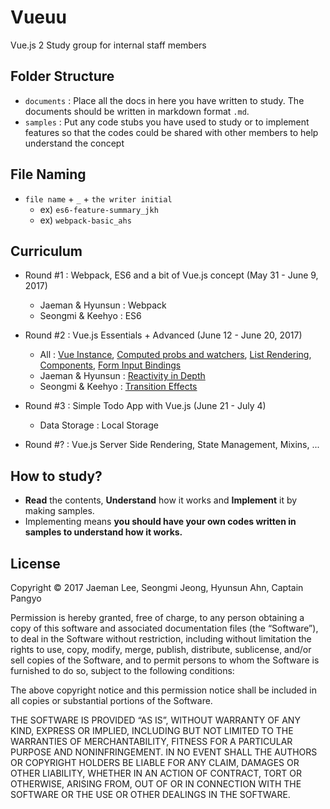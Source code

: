 # Vueuu
Vue.js 2 Study group for internal staff members

## Folder Structure
- `documents` : Place all the docs in here you have written to study. The documents should be written in markdown format `.md`.
- `samples` : Put any code stubs you have used to study or to implement features so that the codes could be shared with other members to help understand the concept

## File Naming
- `file name` + `_` + `the writer initial`
  - ex) `es6-feature-summary_jkh`
  - ex) `webpack-basic_ahs`

## Curriculum
- Round #1 : Webpack, ES6 and a bit of Vue.js concept (May 31 - June 9, 2017)
  - Jaeman & Hyunsun : Webpack
  - Seongmi & Keehyo : ES6

- Round #2 : Vue.js Essentials + Advanced (June 12 - June 20, 2017)
  - All : [Vue Instance](https://vuejs.org/v2/guide/instance.html), [Computed probs and watchers](https://vuejs.org/v2/guide/computed.html), [List Rendering](https://vuejs.org/v2/guide/list.html), [Components](https://vuejs.org/v2/guide/components.html), [Form Input Bindings](https://vuejs.org/v2/guide/forms.html)
  - Jaeman & Hyunsun : [Reactivity in Depth](https://vuejs.org/v2/guide/reactivity.html)
  - Seongmi & Keehyo : [Transition Effects](https://vuejs.org/v2/guide/transitions.html)

- Round #3 : Simple Todo App with Vue.js (June 21 - July 4)
  - Data Storage : Local Storage

- Round #? : Vue.js Server Side Rendering, State Management, Mixins, ...

## How to study?
- **Read** the contents, **Understand** how it works and **Implement** it by making samples.
- Implementing means **you should have your own codes written in samples to understand how it works.**

## License
Copyright © 2017 Jaeman Lee, Seongmi Jeong, Hyunsun Ahn, Captain Pangyo

Permission is hereby granted, free of charge, to any person obtaining a copy of this software and associated documentation files (the “Software”), to deal in the Software without restriction, including without limitation the rights to use, copy, modify, merge, publish, distribute, sublicense, and/or sell copies of the Software, and to permit persons to whom the Software is furnished to do so, subject to the following conditions:

The above copyright notice and this permission notice shall be included in all copies or substantial portions of the Software.

THE SOFTWARE IS PROVIDED “AS IS”, WITHOUT WARRANTY OF ANY KIND, EXPRESS OR IMPLIED, INCLUDING BUT NOT LIMITED TO THE WARRANTIES OF MERCHANTABILITY, FITNESS FOR A PARTICULAR PURPOSE AND NONINFRINGEMENT. IN NO EVENT SHALL THE AUTHORS OR COPYRIGHT HOLDERS BE LIABLE FOR ANY CLAIM, DAMAGES OR OTHER LIABILITY, WHETHER IN AN ACTION OF CONTRACT, TORT OR OTHERWISE, ARISING FROM, OUT OF OR IN CONNECTION WITH THE SOFTWARE OR THE USE OR OTHER DEALINGS IN THE SOFTWARE.
